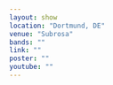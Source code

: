```yaml
---
layout: show
location: "Dortmund, DE"
venue: "Subrosa"
bands: ""
link: ""
poster: ""
youtube: ""
---
```



